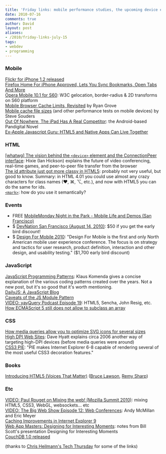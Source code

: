 ```yaml
---
title: 'Friday links: mobile performance studies, the upcoming device element, and more (July 15)'
date: 2010-07-16
comments: true
author: David
layout: post
aliases:
- /2010/friday-links-july-15
tags:
- webdev
- programming
---
```


### Mobile

[Flickr for iPhone 1.2 released][1]  
[Firefox Home For iPhone Approved, Lets You Sync Bookmarks, Open Tabs And More][2]  
[Opera Mobile 10.1 for S60][3]: W3C gelocation, border-radius & 2D transforms on S60 platform  
[Mobile Browser Cache Limits, Revisited][4] by Ryan Grove  
[Mobile cache file sizes][5] (and other performance tests on mobile devices) by Steve Souders  
[Out Of Nowhere, The iPad Has A Real Competitor][6]: the Android-based Pandigital Novel  
[Ex-Apple Javascript Guru: HTML5 and Native Apps Can Live Together][7]

### HTML

[[whatwg] The vision behind the `<device>` element and the ConnectionPeer interface][8]: Hixie (Ian Hickson) explains the future of video conferencing, real-time games, and peer-to-peer file transfer from the browser  
[The id attribute just got more classy in HTML5][9]: probably not very useful, but good to know. Summary: in HTML 4.01 you could use almost any crazy characters for class names (♥, ⌘, ⌥, etc.), and now with HTML5 you can do the same for ids.  
[`<mark>`][10]: how do you use it semantically?

### Events

* FREE [MobileMonday Night in the Park - Mobile Life and Demos (San Francisco)][11]  
* $ [DevNation San Francisco (August 14, 2010)][12]: $50 if you get the early bird discount!  
* $ [Design For Mobile 2010][13]: "Design For Mobile is the first and only North American mobile user experience conference. The focus is on strategy and tactics for user research, product definition, interaction and other design, and usability testing." ($1,700 early bird discount)

### JavaScript

[JavaScript Programming Patterns][14]: Klaus Komenda gives a concise explanation of the various coding patterns created over the years. Not a new post, but it's so good that it's worth mentioning.  
[DailyJS: A JavaScript Blog][15]  
[Caveats of the JS Module Pattern][16]  
[VIDEO: yayQuery Podcast Episode 19][17]: HTML5, Sencha, John Resig, etc.  
[How ECMAScript 5 still does not allow to subclass an array][18]

### CSS

[How media queries allow you to optimize SVG icons for several sizes][19]  
[High DPI Web Sites][20]: Dave Hyatt explains circa 2006 another way of targeting high-DPI devices (before media queries were around)  
[CSS3 PIE][21]: "PIE makes Internet Explorer 6-8 capable of rendering several of the most useful CSS3 decoration features."

### Books

[Introducing HTML5 (Voices That Matter)][22] ([Bruce Lawson][23], [Remy Sharp][24])

### Etc

[VIDEO: Paul Rouget on Mixing the web! (Mozilla Summit 2010)][25]: mixing HTML5, CSS3, WebGL, websockets... etc  
[VIDEO: The Big Web Show Episode 12: Web Conferences][26]: Andy McMillan and Eric Meyer  
[Caching Improvements in Internet Explorer 9][27]  
[Web App Masters: Designing for Interesting Moments][28]: notes from Bill Scott's presentation Designing for Interesting Moments  
[CouchDB 1.0 released][29]

(thanks to [Chris Heilmann's Tech Thursday][30] for some of the links)

 [1]: http://www.flickr.com/photos/spierisf/4776109875/
 [2]: http://techcrunch.com/2010/07/15/firefox-iphone/
 [3]: http://my.opera.com/ODIN/blog/2010/07/15/opera-mobile-10-1-for-s60
 [4]: http://www.yuiblog.com/blog/2010/07/12/mobile-browser-cache-limits-revisited/
 [5]: http://www.stevesouders.com/blog/2010/07/12/mobile-cache-file-sizes/
 [6]: http://ipadtest.wordpress.com/2010/07/12/out-of-nowhere-the-ipad-has-a-real-competitor/
 [7]: http://gigaom.com/2010/07/13/charles-jolley-srpoutcore-strobe/
 [8]: http://lists.whatwg.org/htdig.cgi/whatwg-whatwg.org/2010-July/027129.html
 [9]: http://mathiasbynens.be/notes/html5-id-class
 [10]: http://www.danielmall.com/archives/2010/07/15/mark.php
 [11]: http://momosv-jul19.eventbrite.com/
 [12]: http://devnation.us/events/9
 [13]: http://www.design4mobile.com/
 [14]: http://www.klauskomenda.com/code/javascript-programming-patterns/
 [15]: http://dailyjs.com/
 [16]: http://emmett.be/thewebdev/archives/96
 [17]: http://yayquery.com/
 [18]: http://perfectionkills.com/how-ecmascript-5-still-does-not-allow-to-subclass-an-array/
 [19]: http://my.opera.com/ODIN/blog/2009/10/12/how-media-queries-allow-you-to-optimize-svg-icons-for-several-sizes
 [20]: http://webkit.org/blog/55/high-dpi-web-sites/
 [21]: http://css3pie.com/
 [22]: http://www.amazon.com/Introducing-HTML5-Voices-That-Matter/dp/0321687299
 [23]: http://twitter.com/brucel
 [24]: http://twitter.com/REM
 [25]: http://www.youtube.com/watch?v=-BsB0HpS768
 [26]: http://5by5.tv/bigwebshow/12
 [27]: http://blogs.msdn.com/b/ie/archive/2010/07/14/caching-improvements-in-internet-explorer-9.aspx
 [28]: http://www.lukew.com/ff/entry.asp?1149
 [29]: http://www.couch.io/
 [30]: http://developer.yahoo.net/blog/archives/2010/07/tech_thursday_browsers_javascript_football_and_html5_hunks.html